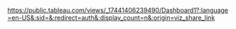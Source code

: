 https://public.tableau.com/views/_17441406239490/Dashboard1?:language=en-US&:sid=&:redirect=auth&:display_count=n&:origin=viz_share_link
